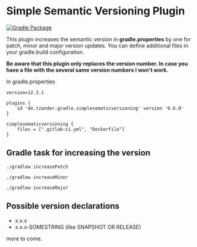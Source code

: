 # Simple Semantic Versioning Plugin

[![Gradle Package](https://github.com/torstenzander/simple-semantic-versioning-plugin/actions/workflows/gradle-publish.yml/badge.svg?branch=main&event=push)](https://github.com/torstenzander/simple-semantic-versioning-plugin/actions/workflows/gradle-publish.yml)

This plugin increases the semantic version in **gradle.properties** by one 
for patch, minor and major version updates. 
You can define additional files in your gradle.build configuration.

**Be aware that this plugin only replaces the version number. 
In case you have a file with the several same version numbers I won't work.**


In gradle.properties
    
    version=12.2.1

```
plugins {
    id 'de.tzander.gradle.simplesematicversioning' version '0.6.0'
}

simplesematicversioning {
    files = [".gitlab-ci.yml", "Dockerfile"]
}
```

## Gradle task for increasing the version

`./gradlew increasePatch`

`./gradlew increaseMinor`

`./gradlew increaseMajor`


## Possible version declarations

* x.x.x
* x.x.x-SOMESTRING (like SNAPSHOT OR RELEASE) 

more to come.